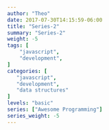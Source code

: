 ```yaml
---
author: "Theo"
date: 2017-07-30T14:15:59-06:00
title: "Series-2"
summary: "Series-2"
weight: -5
tags: [
    "javascript",
    "development",
]
categories: [
   "javascript",
   "development",
   "data structures"
]
levels: "basic"
series: ["Awesome Programming"]
series_weight: -5
---
```


